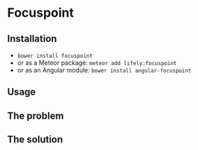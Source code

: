 # Focuspoint

## Installation
- `bower install focuspoint`
- or as a Meteor package: `meteor add lifely:focuspoint`
- or as an Angular module: `bower install angular-focuspoint`

## Usage

## The problem

## The solution